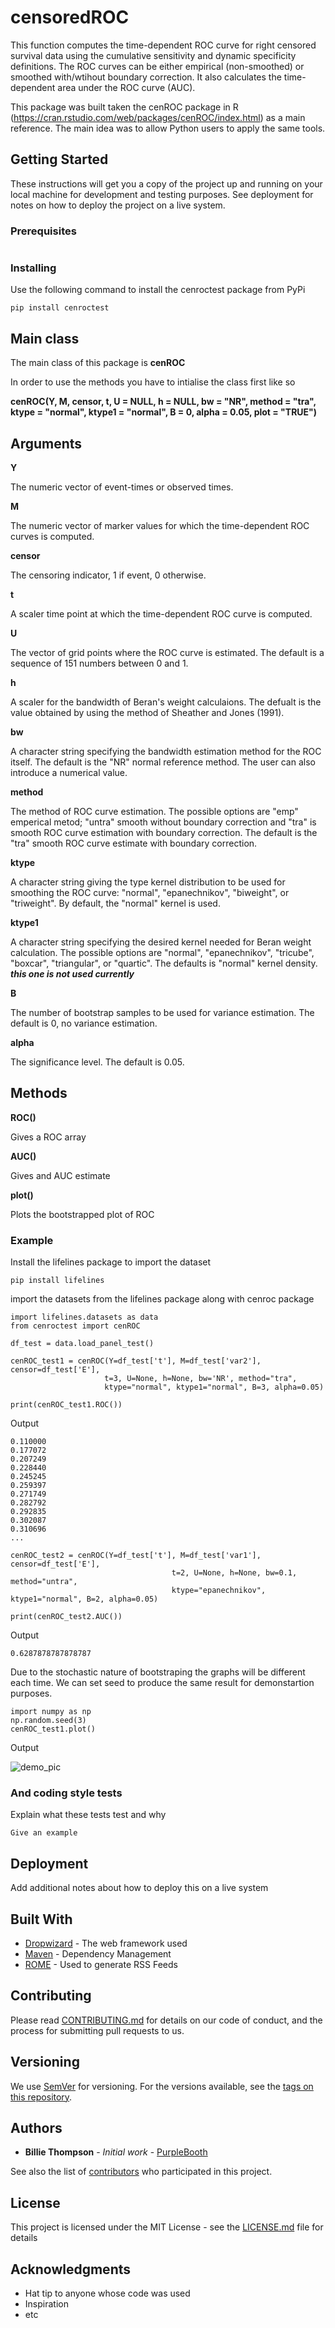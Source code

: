 # censoredROC

This function computes the time-dependent ROC curve for right censored survival data using the cumulative sensitivity and dynamic specificity definitions. The ROC curves can be either empirical (non-smoothed) or smoothed with/wtihout boundary correction. It also calculates the time-dependent area under the ROC curve (AUC).

This package was built taken the cenROC package in R (https://cran.rstudio.com/web/packages/cenROC/index.html) as a main reference. The main idea was to allow Python users to apply the same tools.

## Getting Started

These instructions will get you a copy of the project up and running on your local machine for development and testing purposes. See deployment for notes on how to deploy the project on a live system.

### Prerequisites



```

```

### Installing

Use the following command to install the cenroctest package from PyPi

```
pip install cenroctest
```

## Main class

The main class of this package is __cenROC__

In order to use the methods you have to intialise the class first like so

__cenROC(Y, M, censor, t, U = NULL, h = NULL, bw = "NR", method = "tra",
    ktype = "normal", ktype1 = "normal", B = 0, alpha = 0.05, plot = "TRUE")__


## Arguments 

__Y__

The numeric vector of event-times or observed times.

__M__

The numeric vector of marker values for which the time-dependent ROC curves is computed.

__censor__

The censoring indicator, 1 if event, 0 otherwise.

__t__

A scaler time point at which the time-dependent ROC curve is computed.

__U__

The vector of grid points where the ROC curve is estimated. The default is a sequence of 151 numbers between 0 and 1.

__h__

A scaler for the bandwidth of Beran's weight calculaions. The defualt is the value obtained by using the method of Sheather and Jones (1991).

__bw__

A character string specifying the bandwidth estimation method for the ROC itself. The default is the "NR" normal reference method. The user can also introduce a numerical value.

__method__

The method of ROC curve estimation. The possible options are "emp" emperical metod; "untra" smooth without boundary correction and "tra" is smooth ROC curve estimation with boundary correction. The default is the "tra" smooth ROC curve estimate with boundary correction.

__ktype__

A character string giving the type kernel distribution to be used for smoothing the ROC curve: "normal", "epanechnikov", "biweight", or "triweight". By default, the "normal" kernel is used.

__ktype1__

A character string specifying the desired kernel needed for Beran weight calculation. The possible options are "normal", "epanechnikov", "tricube", "boxcar", "triangular", or "quartic". The defaults is "normal" kernel density. ___this one is not used currently___

__B__

The number of bootstrap samples to be used for variance estimation. The default is 0, no variance estimation.

__alpha__

The significance level. The default is 0.05.


## Methods

__ROC()__

Gives a ROC array

__AUC()__

Gives and AUC estimate

__plot()__

Plots the bootstrapped plot of ROC 


### Example

Install the lifelines package to import the dataset

```
pip install lifelines
```
import the datasets from the lifelines package along with cenroc package

```
import lifelines.datasets as data
from cenroctest import cenROC

df_test = data.load_panel_test()

cenROC_test1 = cenROC(Y=df_test['t'], M=df_test['var2'], censor=df_test['E'],
                     t=3, U=None, h=None, bw='NR', method="tra",
                     ktype="normal", ktype1="normal", B=3, alpha=0.05)

print(cenROC_test1.ROC())
```
Output

```
0.110000
0.177072
0.207249
0.228440
0.245245
0.259397
0.271749
0.282792
0.292835
0.302087
0.310696
...
```

```
cenROC_test2 = cenROC(Y=df_test['t'], M=df_test['var1'], censor=df_test['E'],
                                    t=2, U=None, h=None, bw=0.1, method="untra",
                                    ktype="epanechnikov", ktype1="normal", B=2, alpha=0.05)

print(cenROC_test2.AUC())
```

Output

```
0.6287878787878787
```

Due to the stochastic nature of bootstraping the graphs will be different each time.
We can set seed to produce the same result for demonstartion purposes.

```
import numpy as np
np.random.seed(3)
cenROC_test1.plot()

```

Output

![demo_pic](https://user-images.githubusercontent.com/48184866/183108886-26b99e69-5c8d-4df6-91a7-389c2d0c13b8.png)


### And coding style tests

Explain what these tests test and why

```
Give an example
```

## Deployment

Add additional notes about how to deploy this on a live system

## Built With

* [Dropwizard](http://www.dropwizard.io/1.0.2/docs/) - The web framework used
* [Maven](https://maven.apache.org/) - Dependency Management
* [ROME](https://rometools.github.io/rome/) - Used to generate RSS Feeds

## Contributing

Please read [CONTRIBUTING.md](https://gist.github.com/PurpleBooth/b24679402957c63ec426) for details on our code of conduct, and the process for submitting pull requests to us.

## Versioning

We use [SemVer](http://semver.org/) for versioning. For the versions available, see the [tags on this repository](https://github.com/your/project/tags). 

## Authors

* **Billie Thompson** - *Initial work* - [PurpleBooth](https://github.com/PurpleBooth)

See also the list of [contributors](https://github.com/your/project/contributors) who participated in this project.

## License

This project is licensed under the MIT License - see the [LICENSE.md](LICENSE.md) file for details

## Acknowledgments

* Hat tip to anyone whose code was used
* Inspiration
* etc


